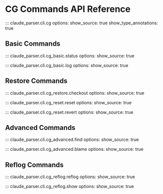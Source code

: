 # CG Commands API Reference

::: claude_parser.cli.cg
    options:
      show_source: true
      show_type_annotations: true

## Basic Commands

::: claude_parser.cli.cg_basic.status
    options:
      show_source: true

::: claude_parser.cli.cg_basic.log
    options:
      show_source: true

## Restore Commands

::: claude_parser.cli.cg_restore.checkout
    options:
      show_source: true

::: claude_parser.cli.cg_reset.reset
    options:
      show_source: true

::: claude_parser.cli.cg_reset.revert
    options:
      show_source: true

## Advanced Commands

::: claude_parser.cli.cg_advanced.find
    options:
      show_source: true

::: claude_parser.cli.cg_advanced.blame
    options:
      show_source: true

## Reflog Commands

::: claude_parser.cli.cg_reflog.reflog
    options:
      show_source: true

::: claude_parser.cli.cg_reflog.show
    options:
      show_source: true